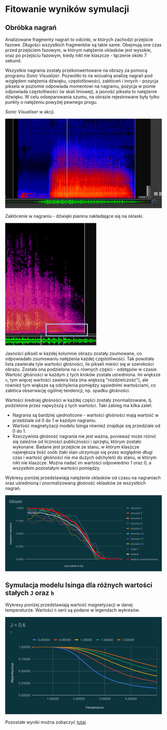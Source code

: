 


# Fitowanie wyników symulacji

## Obróbka nagrań

Analizowane fragmenty nagrań to odcinki, w których zachodzi przejście fazowe.
Długości wszystkich fragmentów są takie same. Obejmują one czas przed przejściem fazowym,
w którym natężenie oklasków jest wysokie, oraz po przejściu fazowym,
kiedy nikt nie klaszcze - łączenie około 7 sekund.


Wszystkie nagrania zostały przekonwertowane na obrazy za pomocą programu *Sonic Visualizer*.
Pozwoliło to na wizualną analizę nagrań pod względem natężenia dźwięku, częstotliowości,
zakłóceń i innych - pozycja piksela w poziomie odpowiada momentowi na nagraniu,
pozycja w pionie odpowiada częstotliwości (w skali liniowej), a jasność piksela
to natężenie dźwięku. W celu odseparowania szumu, na obrazie rejestrowane były
tylko punkty o natężeniu powyżej pewnego progu.


*Sonic Visualiser* w akcji.

![Sonic Visualiser](https://github.com/micouy/ising/blob/master/documentation/sonic-visualiser.png)


Zakłócenie w nagraniu - dźwięki pianina nakładające
się na oklaski.

![Zakłócenie](https://github.com/micouy/ising/blob/master/documentation/artefact-1.png)


Jasności pikseli w każdej kolumnie obrazu zostały zsumowane, co odpowiadało
zsumowaniu natężenia każdej częstotliwości. Tak powstała lista zawierała tyle
wartości głośności, ile pikseli mieści się w szerokości obrazu. Została ona
podzielona na `n` równych części - odstępów w czasie. Wartość głośności w każdym
z tych kroków została uśredniona. Im większe `n`, tym więcej wartości zawiera lista
(ma większą "rozdzielczość"), ale również tym większe są odchylenia pomiędzy sąsiednimi wartościami,
co zakłóca obserwację ogólnej tendencji, np. spadku głośności.


Wartości średniej głośności w każdej części zostały znormalizowane, tj. podzielone
przez najwyższą z tych wartości. Taki zabieg ma kilka zalet:

* Nagrania są bardziej ujednolicone - wartości głośności mają wartość w przedziale
  od 0 do 1 w każdym nagraniu.
* Wartość magnetyzacji modelu Isinga również znajduje się przedziale od 0 do 1.
* Rzeczywista głośność nagrania nie jest ważna, ponieważ może różnić się zależnie od liczności
  publiczności i sprzętu, którym zostało wykonane. Badane jest przejście ze stanu, w którym
  klaszcze największa ilość osób (taki stan utrzymuje się przez względnie długi czas i wartość
  głośności nie ma dużych odchyleń) do stanu, w którym nikt nie klaszcze. Można
  nadać im wartości odpowiednio 1 oraz 0, a wszystkim pozostałym wartości pomiędzy.


Wykresy poniżej przedstawiają natężenie oklasków od czasu na nagraniach oraz uśrednioną i znormalizowaną
głośność oklasków ze wszystkich nagrań.

![Oklaski](https://github.com/micouy/ising/blob/master/charts/recordings/recordings.svg)


## Symulacja modelu Isinga dla różnych wartości stałych `J` oraz `h`

Wykresy poniżej przedstawiają wartość magnetyzacji w danej temperaturze. Wartości `h` serii
są podane w legendach wykresów.

![Symulacja](https://github.com/micouy/ising/blob/master/charts/simulation/results.svg)


Pozostałe wyniki można zobaczyć [tutaj](https://docs.google.com/spreadsheets/d/1doEWrnUNG1x7ro2eZrDH0M4yujCCvIWKe5AvqXeMVAI/edit?usp=sharing).
